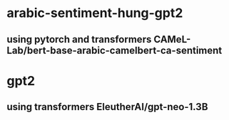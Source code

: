 # arabic-sentiment-hung-gpt2
## using pytorch and transformers CAMeL-Lab/bert-base-arabic-camelbert-ca-sentiment


# gpt2
## using transformers EleutherAI/gpt-neo-1.3B
